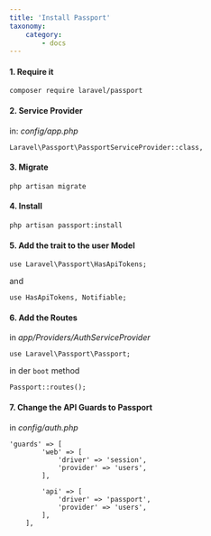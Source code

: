 ```yaml
---
title: 'Install Passport'
taxonomy:
    category:
        - docs
---
```


#### 1. Require it

```
composer require laravel/passport
```

#### 2. Service Provider

in: _config/app.php_

```
Laravel\Passport\PassportServiceProvider::class,
```

#### 3. Migrate

```
php artisan migrate
```

#### 4. Install

```
php artisan passport:install
```

#### 5. Add the trait to the user Model

```
use Laravel\Passport\HasApiTokens;
```

and

```
use HasApiTokens, Notifiable;
```

#### 6. Add the Routes

in _app/Providers/AuthServiceProvider_

```
use Laravel\Passport\Passport;
```


in der ```boot``` method

```
Passport::routes();
```

#### 7. Change the API Guards to Passport

in _config/auth.php_

```
'guards' => [
        'web' => [
            'driver' => 'session',
            'provider' => 'users',
        ],

        'api' => [
            'driver' => 'passport',
            'provider' => 'users',
        ],
    ],
```
